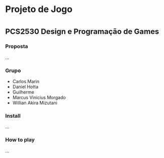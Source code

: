 
# Projeto de Jogo
# <small>PCS2530 Design e Programação de Games</small>


### Proposta

...

### Grupo

+ Carlos Marin
+ Daniel Hotta
+ Guilherme
+ Marcus Vinicius Morgado
+ Willian Akira Mizutani

### Install

...

### How to play

...

